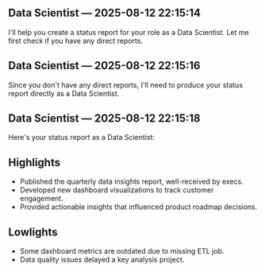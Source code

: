 ## Data Scientist — 2025-08-12 22:15:14
I'll help you create a status report for your role as a Data Scientist. Let me first check if you have any direct reports.

## Data Scientist — 2025-08-12 22:15:16
Since you don't have any direct reports, I'll need to produce your status report directly as a Data Scientist.

## Data Scientist — 2025-08-12 22:15:18
Here's your status report as a Data Scientist:

## Highlights
- Published the quarterly data insights report, well-received by execs.
- Developed new dashboard visualizations to track customer engagement.
- Provided actionable insights that influenced product roadmap decisions.

## Lowlights
- Some dashboard metrics are outdated due to missing ETL job.
- Data quality issues delayed a key analysis project.

